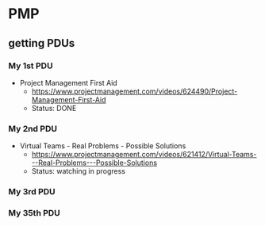 # PMP

## getting PDUs

### My 1st PDU
- Project Management First Aid
  - https://www.projectmanagement.com/videos/624490/Project-Management-First-Aid
  - Status: DONE

### My 2nd PDU
- Virtual Teams - Real Problems - Possible Solutions
  - https://www.projectmanagement.com/videos/621412/Virtual-Teams---Real-Problems---Possible-Solutions
  - Status: watching in progress

### My 3rd PDU

### My 35th PDU


